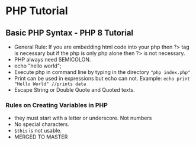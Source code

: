 # PHP Tutorial
## Basic PHP Syntax - PHP 8 Tutorial
- General Rule: If you are embedding html code into your php then ?> tag is necessary but if the php is only php alone then ?> is not necessary.
- PHP always need SEMICOLON.
-  echo "hello world";
- Execute php in command line by typing in the directory ``` "php index.php" ```
- Print can be used in expressions but echo can not. Example:  ``` echo print "Hello World" //prints data ```
- Escape String or Double Quote and Quoted texts.
### Rules on Creating Variables in PHP
- they must start with a letter or underscore. Not numbers
- No special characters. 
- ``` $this ``` is not usable.
- MERGED TO MASTER 
